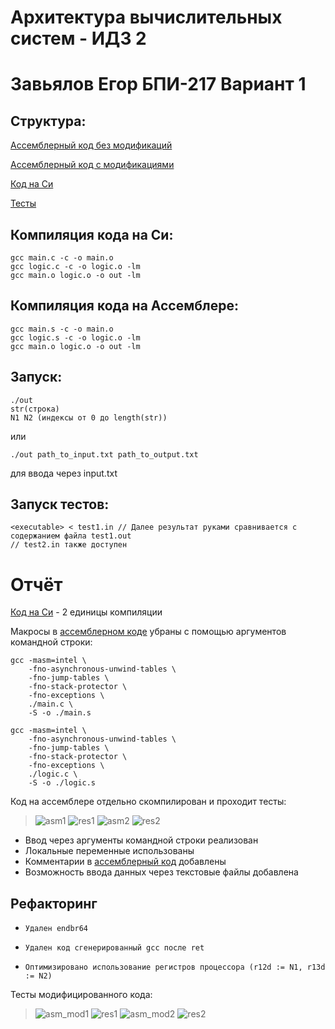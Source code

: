 # Архитектура вычислительных систем - ИДЗ 2
# Завьялов Егор БПИ-217 Вариант 1

## Структура:
[Ассемблерный код без модификаций](asm)

[Ассемблерный код с модификациями](asm-mod)

[Код на Си](c-source)

[Тесты](tests)



## Компиляция кода на Си:
```
gcc main.c -c -o main.o
gcc logic.c -c -o logic.o -lm
gcc main.o logic.o -o out -lm
```
## Компиляция кода на Ассемблере:
```
gcc main.s -c -o main.o
gcc logic.s -c -o logic.o -lm
gcc main.o logic.o -o out -lm
```
## Запуск:
```
./out
str(строка)
N1 N2 (индексы от 0 до length(str))
```
или
```
./out path_to_input.txt path_to_output.txt
```
для ввода через input.txt

## Запуск тестов:
```
<executable> < test1.in // Далее результат руками сравнивается с содержанием файла test1.out
// test2.in также доступен
```
# Отчёт

[Код на Си](c-source) - 2 единицы компиляции

Макросы в [ассемблерном коде](asm) убраны с помощью аргументов командной строки:
```
gcc -masm=intel \
    -fno-asynchronous-unwind-tables \
    -fno-jump-tables \
    -fno-stack-protector \
    -fno-exceptions \
    ./main.c \
    -S -o ./main.s
```
```
gcc -masm=intel \
    -fno-asynchronous-unwind-tables \
    -fno-jump-tables \
    -fno-stack-protector \
    -fno-exceptions \
    ./logic.c \
    -S -o ./logic.s
```
Код на ассемблере отдельно скомпилирован и проходит тесты:
>![asm1](img/asm1.png)
>![res1](img/res1.png)
>![asm2](img/asm2.png)
>![res2](img/res2.png)
* Ввод через аргументы командной строки реализован
* Локальные переменные использованы
* Комментарии в [ассемблерный код](asm) добавлены 
* Возможность ввода данных через текстовые файлы добавлена

## Рефакторинг
*     Удален endbr64
*     Удален код сгенерированный gcc после ret
*     Оптимизировано использование регистров процессора (r12d := N1, r13d := N2)

Тесты модифицированного кода:
>![asm_mod1](img/asm_mod1.png)
>![res1](img/res1.png)
>![asm_mod2](img/asm_mod2.png)
>![res2](img/res2.png)
